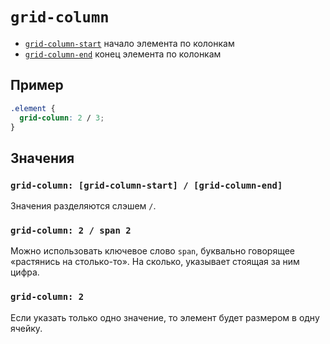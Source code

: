 # `grid-column`

- [`grid-column-start`](./grid-column-start.md) начало элемента по колонкам
- [`grid-column-end`](./grid-column-end.md) конец элемента по колонкам

## Пример

```css
.element {
  grid-column: 2 / 3;
}
```

## Значения

### `grid-column: [grid-column-start] / [grid-column-end]`

Значения разделяются слэшем `/`. 

### `grid-column: 2 / span 2`

Можно использовать ключевое слово `span`, буквально говорящее «растянись на столько-то». На сколько, указывает стоящая за ним цифра.

### `grid-column: 2`

Если указать только одно значение, то элемент будет размером в одну ячейку.
